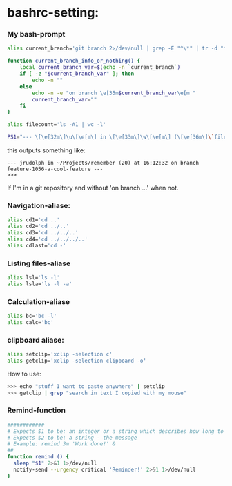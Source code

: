 # bashrc-setting:

### My bash-prompt
```sh
alias current_branch='git branch 2>/dev/null | grep -E "^\*" | tr -d "* "'

function current_branch_info_or_nothing() {
    local current_branch_var=$(echo -n `current_branch`)
    if [ -z "$current_branch_var" ]; then
        echo -n ""
    else
        echo -n -e "on branch \e[35m$current_branch_var\e[m "
        current_branch_var=""
    fi
}

alias filecount='ls -A1 | wc -l'

PS1="--- \[\e[32m\]\u\[\e[m\] in \[\e[33m\]\w\[\e[m\] (\[\e[36m\]\`filecount\`\[\e[m\]) at \t \`current_branch_info_or_nothing\`---\n>>> "
```
this outputs something like:
```
--- jrudolph in ~/Projects/remember (20) at 16:12:32 on branch feature-1056-a-cool-feature ---
>>>  
```
If I'm in a git repository and without 'on branch ...' when not.

### Navigation-aliase:
```sh
alias cd1='cd ..'
alias cd2='cd ../..'
alias cd3='cd ../../..'
alias cd4='cd ../../../..'
alias cdlast='cd -'
```

### Listing files-aliase
```sh
alias lsl='ls -l'
alias lsla='ls -l -a'
```

### Calculation-aliase
```sh
alias bc='bc -l'
alias calc='bc'
```

### clipboard aliase:
```sh
alias setclip='xclip -selection c'
alias getclip='xclip -selection clipboard -o'
```

How to use:
```sh
>>> echo "stuff I want to paste anywhere" | setclip
>>> getclip | grep "search in text I copied with my mouse"
```

### Remind-function
```sh
############
# Expects $1 to be: an integer or a string which describes how long to sleep. E.g. '3' or '5m'
# Expects $2 to be: a string - the message
# Example: remind 3m 'Work done!' &
##
function remind () {
  sleep "$1" 2>&1 1>/dev/null
  notify-send --urgency critical 'Reminder!' 2>&1 1>/dev/null
}

```
